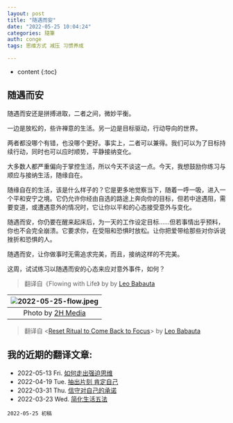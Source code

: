 ```yaml
---
layout: post
title: "随遇而安"
date: "2022-05-25 10:04:24"
categories: 隨筆
auth: conge
tags: 思维方式 减压 习惯养成

---
```

* content
{:toc}

## 随遇而安

随遇而安还是拼搏进取，二者之间，微妙平衡。

一边是放松的，些许禅意的生活。另一边是目标驱动，行动导向的世界。

两者都没哪个有错，也没哪个更好。事实上，二者可以兼得。我们可以为了目标持续行动，同时也可以应时顺势，平静接纳变化。





大多数人都严重偏向于掌控生活，所以今天不谈这一点。今天，我想鼓励你练习与顺应与接纳生活，随缘自在。

随缘自在的生活，该是什么样子的？它是更多地觉察当下，随着一呼一吸，进入一个平和安宁之境。它仍允许你经由自选的路途上奔向你的目标，但若中途遇阻，需要变道，或遭遇意外的情况时，它让你以平和的心态接受意外与变化。

随遇而安，你仍要在醒来起床后，为一天的工作设定目标......但若事情出乎预料，你也不会完全崩溃。它要求你，在受阻和恐惧时放松。让你把爱带给那些对你诉说挫折和恐惧的人。

随遇而安，让你做事时无需追求完美，而且，接纳这样的不完美。

这周，试试练习以随遇而安的心态来应对意外事件，如何？

> 翻译自《Flowing with Life》 by by [Leo Babauta](https://leobabauta.com/)

|![2022-05-25-flow.jpeg](https://s2.loli.net/2022/05/26/B2Uo4k3rPHYIxZJ.jpg)|
|:----:|
|Photo by [2H Media](https://unsplash.com/@2hmedia)|

> 翻译自 <[Reset Ritual to Come Back to Focus](https://zenhabits.net/reset-ritual/)> by [Leo Babauta](https://leobabauta.com/)

## 我的近期的翻译文章:

* 2022-05-13 Fri. [如何走出强迫思维 ](https://conge.github.io/2022/05/13/obsess/)
* 2022-04-19 Tue. [抽出片刻 肯定自己](https://conge.github.io/2022/04/19/self-acknowledge/)  
* 2022-03-31 Thu. [信守对自己的承诺](https://conge.github.io/2022/03/31/self-committed/)  
* 2022-03-23 Wed. [简化生活五法](https://conge.github.io/2022/03/23/five-ways-to-simplify/)  

```
2022-05-25 初稿
```
